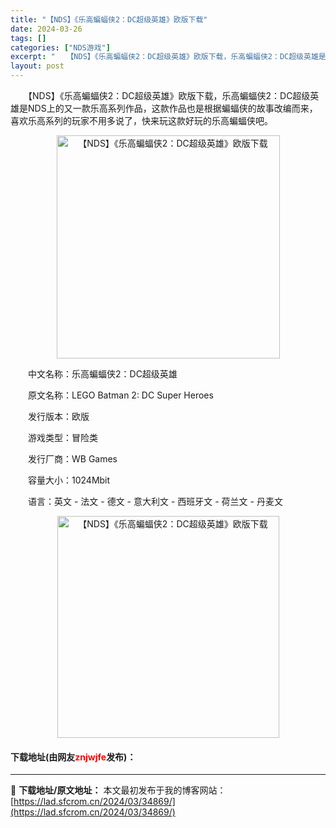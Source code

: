 ```yaml
---
title: "【NDS】《乐高蝙蝠侠2：DC超级英雄》欧版下载"
date: 2024-03-26
tags: []
categories: ["NDS游戏"]
excerpt: "　　【NDS】《乐高蝙蝠侠2：DC超级英雄》欧版下载，乐高蝙蝠侠2：DC超级英雄是NDS上的又一款乐高系列作品，这款作品也是根据蝙蝠侠的故事改编而来，喜欢乐高系列的玩家不用多说了，快来玩这款好玩的乐高蝙蝠侠吧。 　　中文名称：乐高蝙蝠侠2：DC超级英雄 　　原文名称：LEGO Batman 2: D&hellip;"
layout: post
---
```


 <p>　　【NDS】《乐高蝙蝠侠2：DC超级英雄》欧版下载，乐高蝙蝠侠2：DC超级英雄是NDS上的又一款乐高系列作品，这款作品也是根据蝙蝠侠的故事改编而来，喜欢乐高系列的玩家不用多说了，快来玩这款好玩的乐高蝙蝠侠吧。</p> <p align="center"><img align="" border="0" src="https://lad.sfcrom.cn/wp-content/uploads/2024/03/20240326_660226d7d3f0a.png" width="357" alt="【NDS】《乐高蝙蝠侠2：DC超级英雄》欧版下载" /></p> <p>　　中文名称：乐高蝙蝠侠2：DC超级英雄</p> <p>　　原文名称：LEGO Batman 2: DC Super Heroes</p> <p>　　发行版本：欧版</p> <p>　　游戏类型：冒险类</p> <p>　　发行厂商：WB Games</p> <p>　　容量大小：1024Mbit</p> <p>　　语言：英文 - 法文 - 德文 - 意大利文 - 西班牙文 - 荷兰文 - 丹麦文</p> <p align="center"><img align="" border="0" src="https://lad.sfcrom.cn/wp-content/uploads/2024/03/20240326_660226d867edd.png" width="355" alt="【NDS】《乐高蝙蝠侠2：DC超级英雄》欧版下载" /></p> <p><h4>下载地址(由网友<font color="red">znjwjfe</font>发布)：</h4></p> 

---
📖 **下载地址/原文地址：** 本文最初发布于我的博客网站：[https://lad.sfcrom.cn/2024/03/34869/](https://lad.sfcrom.cn/2024/03/34869/)
